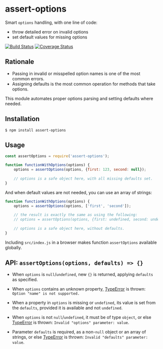 # assert-options

Smart `options` handling, with one line of code:

* throw detailed error on invalid options
* set default values for missing options  

[![Build Status](https://travis-ci.org/vitaly-t/assert-options.svg?branch=master)](https://travis-ci.org/vitaly-t/assert-options)
[![Coverage Status](https://coveralls.io/repos/vitaly-t/assert-options/badge.svg?branch=master)](https://coveralls.io/r/vitaly-t/assert-options?branch=master)

## Rationale

* Passing in invalid or misspelled option names is one of the most common errors.
* Assigning defaults is the most common operation for methods that take options.  

This module automates proper options parsing and setting defaults where needed.

## Installation

```
$ npm install assert-options
```

## Usage

```js
const assertOptions = require('assert-options');

function functionWithOptions(options) {
    options = assertOptions(options, {first: 123, second: null});
    
    // options is a safe object here, with all missing defaults set.
}
```

And when default values are not needed, you can use an array of strings:

```js
function functionWithOptions(options) {
    options = assertOptions(options, ['first', 'second']);
    
    // the result is exactly the same as using the following:
    // options = assertOptions(options, {first: undefined, second: undefined});
    
    // options is a safe object here, without defaults.
}
```

Including `src/index.js` in a browser makes function `assertOptions` available globally.

## API: `assertOptions(options, defaults) => {}` 

* When `options` is `null`/`undefined`, new `{}` is returned, applying `defaults` as specified.

* When `options` contains an unknown property, [TypeError] is thrown: `Option "name" is not supported.`

* When a property in `options` is missing or `undefined`, its value is set from the `defaults`,
provided it is available and not `undefined`.

* When `options` is not `null`/`undefined`, it must be of type `object`, or else [TypeError] is thrown:
`Invalid "options" parameter: value`.

* Parameter `defaults` is required, as a non-`null` object or an array of strings, or else [TypeError]
is thrown: `Invalid "defaults" parameter: value`.

[TypeError]:https://developer.mozilla.org/en-US/docs/Web/JavaScript/Reference/Global_Objects/TypeError
